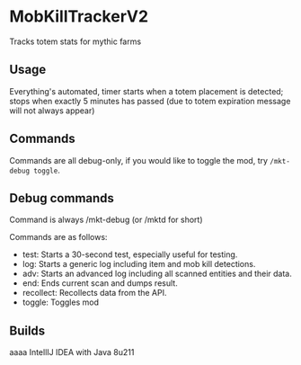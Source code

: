 # MobKillTrackerV2
Tracks totem stats for mythic farms

## Usage
Everything's automated, timer starts when a totem placement is detected; stops when exactly 5 minutes has passed (due to totem expiration message will not always appear)

## Commands
Commands are all debug-only, if you would like to toggle the mod, try `/mkt-debug toggle`.

## Debug commands
Command is always /mkt-debug (or /mktd for short)

Commands are as follows:

- test: Starts a 30-second test, especially useful for testing.
- log: Starts a generic log including item and mob kill detections.
- adv: Starts an advanced log including all scanned entities and their data.
- end: Ends current scan and dumps result.
- recollect: Recollects data from the API.
- toggle: Toggles mod

## Builds

aaaa IntellIJ IDEA with Java 8u211

